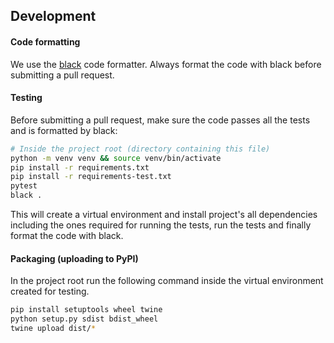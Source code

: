 ## Development

#### Code formatting
We use the [black](https://github.com/psf/black) code formatter. Always format the code with black before
submitting a pull request.

#### Testing
Before submitting a pull request, make sure the code passes all the tests and is formatted by black:

```bash
# Inside the project root (directory containing this file)
python -m venv venv && source venv/bin/activate
pip install -r requirements.txt
pip install -r requirements-test.txt
pytest
black .
```
This will create a virtual environment and install project's all dependencies including the ones required for running the tests, run the tests and finally format the code with black.

#### Packaging (uploading to PyPI)

In the project root run the following command inside the virtual environment created for testing.

```bash
pip install setuptools wheel twine
python setup.py sdist bdist_wheel
twine upload dist/*
```
